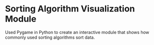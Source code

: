# Sorting Algorithm Visualization Module

Used Pygame in Python to create an interactive module that shows how commonly used sorting algorithms sort data.
